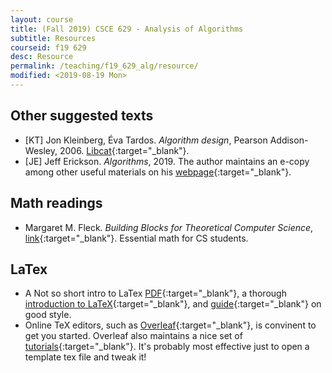 ```yaml
---
layout: course
title: (Fall 2019) CSCE 629 - Analysis of Algorithms
subtitle: Resources
courseid: f19 629
desc: Resource
permalink: /teaching/f19_629_alg/resource/
modified: <2019-08-19 Mon>
---
```

## Other suggested texts
*  [KT] Jon Kleinberg, Éva Tardos. _Algorithm design_, Pearson Addison-Wesley, 2006. [Libcat](https://libcat.tamu.edu/vwebv/holdingsInfo?bibId=2587151){:target="_blank"}. 
*  [JE] Jeff Erickson. _Algorithms_, 2019. The author maintains
an e-copy among other useful materials on his
[webpage](http://jeffe.cs.illinois.edu/teaching/algorithms/){:target="_blank"}. 

## Math readings
* Margaret M. Fleck. _Building Blocks for Theoretical Computer
Science_,
[link](http://mfleck.cs.illinois.edu/building-blocks/){:target="_blank"}. Essential
math for CS students.

## LaTex
* A Not so short intro to LaTex [PDF](https://tobi.oetiker.ch/lshort/lshort.pdf){:target="_blank"}, a thorough [introduction to LaTeX](https://en.wikibooks.org/wiki/LaTeX){:target="_blank"}, and [guide](http://www.math.illinois.edu/~ajh/tex/basics.html){:target="_blank"} on good style. 
* Online TeX editors, such as
  [Overleaf](https://www.overleaf.com/){:target="_blank"}, is
  convinent to get you started. Overleaf also maintains a nice set of
  [tutorials](https://www.sharelatex.com/blog/latex-guides/beginners-tutorial.html){:target="_blank"}. It's
  probably most effective just to open a template tex file and tweak
  it!
